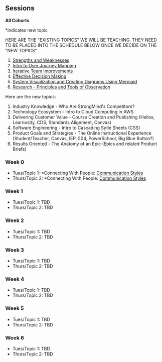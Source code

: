 ## Sessions
**All Cohorts**

*indicates new topic

HERE ARE THE "EXISTING TOPICS" WE WILL BE TEACHING. THEY NEED TO BE PLACED INTO THE SCHEDULE BELOW ONCE WE DECIDE ON THE "NEW TOPICS"
1. [Strengths and Weaknesses](.../topics/strengths-and-weaknesses.md)
2. [Intro to User Journey Mapping](.../topics/intro-to-user-journey-mapping.md)
3. [Iterative Team Improvements](.../topics/iterative_team_improvement.md)
4. [Effective Decision Making](.../topics/effective_decision_making.md)
5. [System Visualization and Creating Diagrams Using Mermaid](.../topics/system_visualization.md)
6. [Research - Principles and Tools of Observation](.../topics/tools_for_observation.md)

Here are the new topics:

1. Industry Knowledge - Who Are StrongMind's Competitors?
1. Technology Ecosystem - Intro to Cloud Computing in AWS
1. Delivering Customer Value - Course Creation and Publishing (Helios, Learnosity, CDS, Standards Alignment, Canvas)
1. Software Engineering - Intro to Cascading Sytle Sheets (CSS)
1. Product Goals and Strategies - The Online Instructional Experience (Student/Teacher, Canvas, IEP, 504, PowerSchool, Big Blue Button?)
1. Results Oriented - The Anatomy of an Epic (Epics and related Product Briefs)

### Week 0
* Tues/Topic 1: *Connecting With People: [Communication Styles](../topics/communication_styles.md)
* Thurs/Topic 2: *Connecting With People: [Communication Styles](../topics/communication_styles.md)

### Week 1
* Tues/Topic 1: TBD
* Thurs/Topic 2: TBD

### Week 2
* Tues/Topic 1: TBD
* Thurs/Topic 2: TBD

### Week 3
* Tues/Topic 1: TBD
* Thurs/Topic 2: TBD

### Week 4
* Tues/Topic 1: TBD
* Thurs/Topic 2: TBD

### Week 5
* Tues/Topic 1: TBD
* Thurs/Topic 2: TBD

### Week 6
* Tues/Topic 1: TBD
* Thurs/Topic 2: TBD
